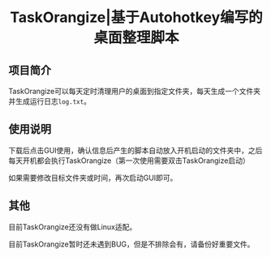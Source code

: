 <h1><center>TaskOrangize|基于Autohotkey编写的桌面整理脚本</center></h1>

<h2>项目简介</h2>

TaskOrangize可以每天定时清理用户的桌面到指定文件夹，每天生成一个文件夹并生成运行日志`log.txt`。

## 使用说明

下载后点击GUI使用，确认信息后产生的脚本自动放入开机启动的文件夹中，之后每天开机都会执行TaskOrangize（第一次使用需要双击TaskOrangize启动）

如果需要修改目标文件夹或时间，再次启动GUI即可。

<h2>其他</h2>

目前TaskOrangize还没有做Linux适配。

目前TaskOrangize暂时还未遇到BUG，但是不排除会有，请备份好重要文件。